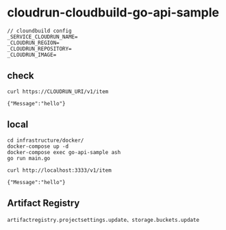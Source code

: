 # cloudrun-cloudbuild-go-api-sample

```
// cloundbuild config
_SERVICE_CLOUDRUN_NAME=
_CLOUDRUN_REGION=
_CLOUDRUN_REPOSITORY=
_CLOUDRUN_IMAGE=
```

## check

```
curl https://CLOUDRUN_URI/v1/item

{"Message":"hello"}
```

## local

```
cd infrastructure/docker/
docker-compose up -d
docker-compose exec go-api-sample ash
go run main.go

curl http://localhost:3333/v1/item

{"Message":"hello"}
```

## Artifact Registry

```
artifactregistry.projectsettings.update、storage.buckets.update
```
